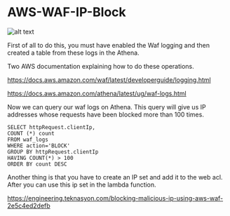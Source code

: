 # AWS-WAF-IP-Block

![alt text](https://miro.medium.com/max/1400/1*IOcM-EMBBW4N-fLxgDK9zg.jpeg)

First of all to do this, you must have enabled the Waf logging and then created a table from these logs in the Athena.

Two AWS documentation explaining how to do these operations.

https://docs.aws.amazon.com/waf/latest/developerguide/logging.html

https://docs.aws.amazon.com/athena/latest/ug/waf-logs.html

Now we can query our waf logs on Athena. This query will give us IP addresses whose requests have been blocked more than 100 times.

    SELECT httpRequest.clientIp,
    COUNT (*) count
    FROM waf_logs
    WHERE action='BLOCK'
    GROUP BY httpRequest.clientIp
    HAVING COUNT(*) > 100
    ORDER BY count DESC
    
 Another thing is that you have to create an IP set and add it to the web acl. After you can use this ip set in the lambda function.
 
 
 
 https://engineering.teknasyon.com/blocking-malicious-ip-using-aws-waf-2e5c4ed2defb
